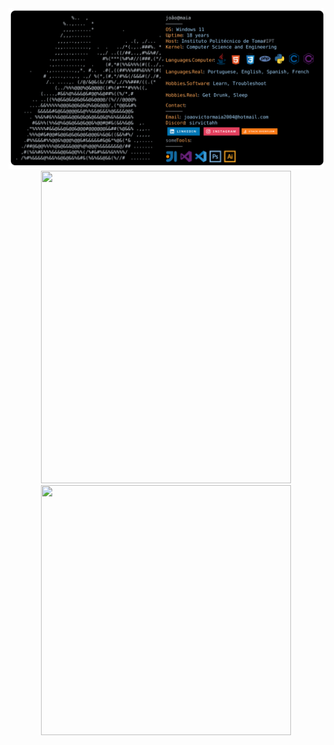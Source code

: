 <a href="https://github.com/sirvictahh/sirvictahh">
  <picture>
    <source media="(prefers-color-scheme: dark)" srcset="https://raw.githubusercontent.com/sirvictahh/sirvictahh/main/maia.svg">
    <img alt="João Víctor Maia's GitHub Profile README" src="https://raw.githubusercontent.com/sirvictahh/sirvictahh/main/maia.svg">
  </picture>
</a>

<div align="center">
<img class="img" height=500 width=400 src="https://github-readme-stats.vercel.app/api?username=sirvictahh&show_icons=true&theme=radical" />  
<img class="img" height=400 width=400 src="https://github-readme-stats.vercel.app/api/top-langs/?username=sirvictahh&theme=radical&layout=compact" />
  
</div>
